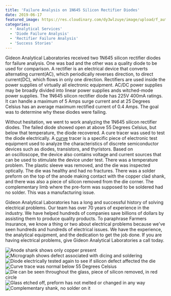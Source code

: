 ```yaml
---
title: 'Failure Analysis on 1N645 Silicon Rectifier Diodes'
date: 2019-06-17
featured_image: https://res.cloudinary.com/dy3wlzuye/image/upload/f_auto,c_scale,w_250/v1/GideonLabs/Diode-electrically-tested-again-to-see-if-silicon-defect-affected-the-die.jpg
categories:
  - 'Analytical Services'
  - 'Diode Failure Analysis'
  - 'Rectifier Failure Analysis'
  - 'Success Stories'
---
```


Gideon Analytical Laboratories received two 1N645 silicon rectifier diodes for failure analysis. One was bad and the other was a quality diode to be used for comparison. A rectifier is an electrical device that converts alternating current(AC), which periodically reverses direction, to direct current(DC), which flows in only one direction. Rectifiers are used inside the power supplies of virtually all electronic equipment. AC/DC power supplies may be broadly divided into linear power supplies ands witched-mode power supplies. The 1N645 silicon rectifier diode has 225V 400mA ratings. It can handle a maximum of 5 Amps surge current and at 25 Degrees Celsius has an average maximum rectified current of 0.4 Amps. The goal was to determine why these diodes were failing.

Without hesitation, we went to work analyzing the 1N645 silicon rectifier diodes. The failed diode showed open at above 55 Degrees Celsius, but below that temperature, the diode recovered. A cure tracer was used to test the diode electrically. A [curve](https://en.wikipedia.org/wiki/Semiconductor_curve_tracer) tracer is a specific piece of electronic test equipment used to analyze the characteristics of discrete semiconductor devices such as diodes, transistors, and thyristors. Based on an oscilloscope, the device also contains voltage and current sources that can be used to stimulate the device under test. There was a temperature problem. The plastic sleeve was removed, and the die was inspected optically. The die was healthy and had no fractures. There was a solder preform on the top of the anode making contact with the copper clad shank, and there was also a piece of silicon removed from the die corner. The complementary limb where the pre-form was supposed to be soldered had no solder. This was a manufacturing issue.

Gideon Analytical Laboratories has a long and successful history of solving electrical problems. Our team has over 70 years of experience in the industry. We have helped hundreds of companies save billions of dollars by assisting them to produce quality products. To paraphrase Farmers Insurance, we know a thing or two about electrical problems because we've seen hundreds and hundreds of electrical issues. We have the experience, the analytical equipment, and the dedication to get the job done. If you are having electrical problems, give Gideon Analytical Laboratories a call today.

![Anode shank shows only copper present](https://res.cloudinary.com/dy3wlzuye/image/upload/f_auto,c_scale,w_300/GideonLabs/Anode-shank-shows-only-copper-present.jpg 'Anode shank shows only copper present')
![Micrograph shows defect associated with dicing and soldering](https://res.cloudinary.com/dy3wlzuye/image/upload/f_auto,c_scale,w_300/GideonLabs/Micrograph-shows-defect-associated-with-dicing-and-soldering.jpg 'Micrograph shows defect associated with dicing and soldering')
![Diode electrically tested again to see if silicon defect affected the die](https://res.cloudinary.com/dy3wlzuye/image/upload/f_auto,c_scale,w_300/GideonLabs/Diode-electrically-tested-again-to-see-if-silicon-defect-affected-the-die.jpg 'Diode electrically tested again to see if silicon defect affected the die')
![Curve trace was normal below 55 Degrees Celsius](https://res.cloudinary.com/dy3wlzuye/image/upload/f_auto,c_scale,w_300/GideonLabs/Curve-trace-was-normal-below-55-Degrees-Celsius.jpg 'Curve trace was normal below 55 Degrees Celsius')
![Die can be seen throughout the glass, piece of silicon removed, in red circle](https://res.cloudinary.com/dy3wlzuye/image/upload/f_auto,c_scale,w_300/GideonLabs/Die-can-be-seen-throught-the-glass-piece-of-silicon-removed-in-red-circle.jpg 'Die can be seen throughout the glass, piece of silicon removed, in red circle')
![Glass etched off, preform has not melted or changed in any way](https://res.cloudinary.com/dy3wlzuye/image/upload/f_auto,c_scale,w_300/GideonLabs/Glass-etched-off-preform-has-not-melted-or-changed-in-any-way.jpg 'Glass etched off, preform has not melted or changed in any way')
![Complementary shank, no solder on it](https://res.cloudinary.com/dy3wlzuye/image/upload/f_auto,c_scale,w_300/GideonLabs/Complementary-shank-no-solder-on-it.jpg 'Complementary shank, no solder on it')
